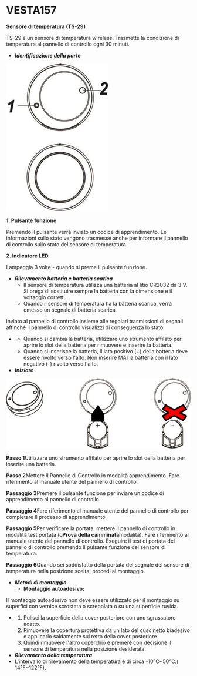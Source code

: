 # VESTA157

**Sensore di temperatura (TS-29)**

TS-29 è un sensore di temperatura wireless. Trasmette la condizione di temperatura al pannello di controllo ogni 30 minuti.

-   _**Identificazione della parte**_

![](<.gitbook/assets/0 (56).jpeg>)

**1. Pulsante funzione**

Premendo il pulsante verrà inviato un codice di apprendimento. Le informazioni sullo stato vengono trasmesse anche per informare il pannello di controllo sullo stato del sensore di temperatura.

**2. Indicatore LED**

Lampeggia 3 volte - quando si preme il pulsante funzione.

-   _**Rilevamento batteria e batteria scarica**_
    -   Il sensore di temperatura utilizza una batteria al litio CR2032 da 3 V. Si prega di sostituire sempre la batteria con la dimensione e il voltaggio corretti.
    -   Quando il sensore di temperatura ha la batteria scarica, verrà emesso un segnale di batteria scarica

inviato al pannello di controllo insieme alle regolari trasmissioni di segnali affinché il pannello di controllo visualizzi di conseguenza lo stato.

-   -   Quando si cambia la batteria, utilizzare uno strumento affilato per aprire lo slot della batteria per rimuovere e inserire la batteria.
    -   Quando si inserisce la batteria, il lato positivo (+) della batteria deve essere rivolto verso l'alto. Non inserire MAI la batteria con il lato negativo (-) rivolto verso l'alto.
-   _**Iniziare**_

![](<.gitbook/assets/1 (51).png>)

**Passo 1**Utilizzare uno strumento affilato per aprire lo slot della batteria per inserire una batteria.

**Passo 2**Mettere il Pannello di Controllo in modalità apprendimento. Fare riferimento al manuale utente del pannello di controllo.

**Passaggio 3**Premere il pulsante funzione per inviare un codice di apprendimento al pannello di controllo.

**Passaggio 4**Fare riferimento al manuale utente del pannello di controllo per completare il processo di apprendimento.

**Passaggio 5**Per verificare la portata, mettere il pannello di controllo in modalità test portata (o**Prova della camminata**modalità). Fare riferimento al manuale utente del pannello di controllo. Eseguire il test di portata del pannello di controllo premendo il pulsante funzione del sensore di temperatura.

**Passaggio 6**Quando sei soddisfatto della portata del segnale del sensore di temperatura nella posizione scelta, procedi al montaggio.

-   _**Metodi di montaggio**_
    -   **Montaggio autoadesivo:**

Il montaggio autoadesivo non deve essere utilizzato per il montaggio su superfici con vernice scrostata o screpolata o su una superficie ruvida.

-   1.  Pulisci la superficie della cover posteriore con uno sgrassatore adatto.
    2.  Rimuovere la copertura protettiva da un lato del cuscinetto biadesivo e applicarlo saldamente sul retro della cover posteriore.
    3.  Quindi rimuovere l'altro coperchio e premere con decisione il sensore di temperatura nella posizione desiderata.
-   _**Rilevamento della temperatura**_
-   L'intervallo di rilevamento della temperatura è di circa -10°C~50°C.( 14°F~122°F).
